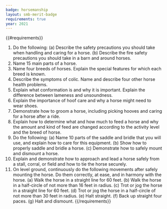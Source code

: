 ```yaml
---
badge: horsemanship
layout: smb-merit-badge
requirements: true
year: 2021
---
```


{{#requirements}}
1. Do the following:
    (a) Describe the safety precautions you should take when handling and caring for a horse.
    (b) Describe the fire safety precautions you should take in a barn and around horses.
2. Name 15 main parts of a horse.
3. Name four breeds of horses. Explain the special features for which each breed is known.
4. Describe the symptoms of colic. Name and describe four other horse health problems.
5. Explain what conformation is and why it is important. Explain the difference between lameness and unsoundness.
6. Explain the importance of hoof care and why a horse might need to wear shoes.
7. Demonstrate how to groom a horse, including picking hooves and caring for a horse after a ride.
8. Explain how to determine what and how much to feed a horse and why the amount and kind of feed are changed according to the activity level and the breed of horse.
9. Do the following:
    (a) Name 10 parts of the saddle and bridle that you will use, and explain how to care for this equipment.
    (b) Show how to properly saddle and bridle a horse.
    (c) Demonstrate how to safely mount and dismount a horse.
10. Explain and demonstrate how to approach and lead a horse safely from a stall, corral, or field and how to tie the horse securely.
11. On level ground, continuously do the following movements after safely mounting the horse. Do them correctly, at ease, and in harmony with the horse.
    (a) Walk the horse in a straight line for 60 feet.
    (b) Walk the horse in a half-circle of not more than 16 feet in radius.
    (c) Trot or jog the horse in a straight line for 60 feet.
    (d) Trot or jog the horse in a half-circle of not more than 30 feet in radius.
    (e) Halt straight.
    (f) Back up straight four paces.
    (g) Halt and dismount.
{{/requirements}}
